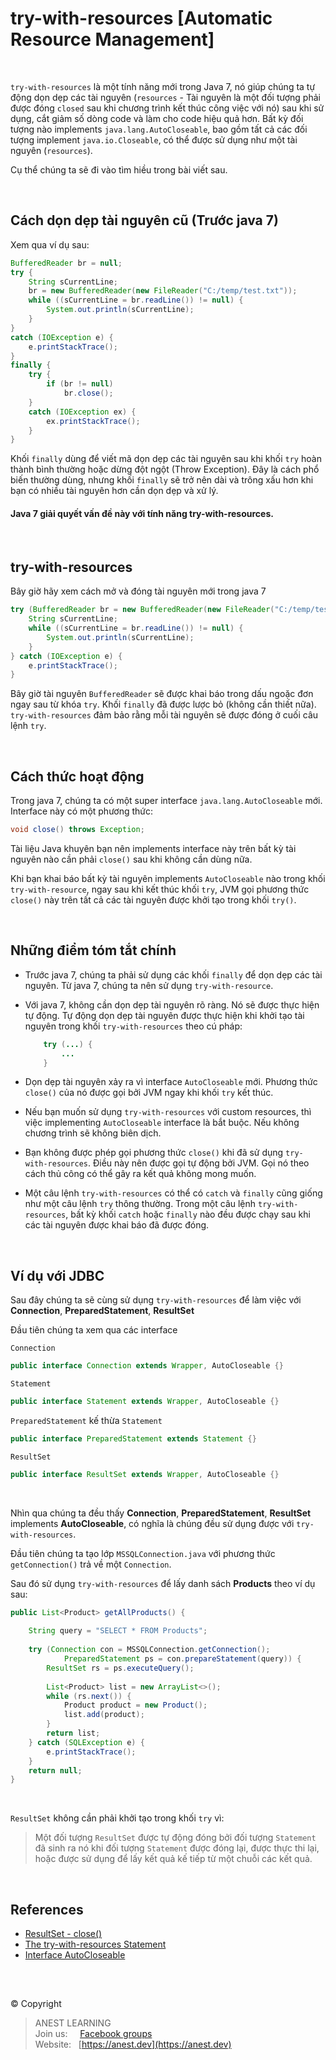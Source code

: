 # try-with-resources [Automatic Resource Management]

<br />

`try-with-resources` là một tính năng mới trong Java 7, nó giúp chúng ta tự động dọn dẹp các tài nguyên (`resources` - Tài nguyên là một đối tượng phải được đóng `closed` sau khi chương trình kết thúc công việc với nó) sau khi sử dụng, cắt giảm số dòng code và làm cho code hiệu quả hơn. Bất kỳ đối tượng nào implements `java.lang.AutoCloseable`, bao gồm tất cả các đối tượng implement `java.io.Closeable`, có thể được sử dụng như một tài nguyên (`resources`).

Cụ thể chúng ta sẽ đi vào tìm hiều trong bài viết sau.

<br />

## Cách dọn dẹp tài nguyên cũ (Trước java 7)

Xem qua ví dụ sau:
```java
BufferedReader br = null;
try {
    String sCurrentLine;
    br = new BufferedReader(new FileReader("C:/temp/test.txt"));
    while ((sCurrentLine = br.readLine()) != null) {
        System.out.println(sCurrentLine);
    }
}
catch (IOException e) {
    e.printStackTrace();
}
finally {
    try {
        if (br != null)
            br.close();
    }
    catch (IOException ex) {
        ex.printStackTrace();
    }
}
```
Khối `finally` dùng để viết mã dọn dẹp các tài nguyên sau khi khối `try` hoàn thành bình thường hoặc dừng đột ngột (Throw Exception). Đây là cách phổ biến thường dùng, nhưng khối `finally` sẽ trở nên dài và trông xấu hơn khi bạn có nhiều tài nguyên hơn cần dọn dẹp và xử lý. 

#### Java 7 giải quyết vấn đề này với tính năng try-with-resources.

<br />

## try-with-resources

Bây giờ hãy xem cách mở và đóng tài nguyên mới trong java 7
```java
try (BufferedReader br = new BufferedReader(new FileReader("C:/temp/test.txt"))) {
    String sCurrentLine;
    while ((sCurrentLine = br.readLine()) != null) {
        System.out.println(sCurrentLine);
    }
} catch (IOException e) {
    e.printStackTrace();
}
```
Bây giờ tài nguyên `BufferedReader` sẽ được khai báo trong dấu ngoặc đơn ngay sau từ khóa `try`. Khối `finally` đã được lược bỏ (không cần thiết nữa). `try-with-resources` đảm bảo rằng mỗi tài nguyên sẽ được đóng ở cuối câu lệnh `try`.

<br />

## Cách thức hoạt động

Trong java 7, chúng ta có một super interface `java.lang.AutoCloseable` mới. Interface  này có một phương thức:
```java
void close() throws Exception;
```
Tài liệu Java khuyên bạn nên implements interface này trên bất kỳ tài nguyên nào cần phải `close()` sau khi không cần dùng nữa.

Khi bạn khai báo bất kỳ tài nguyên implements `AutoCloseable` nào trong khối `try-with-resource`, ngay sau khi kết thúc khối `try`, JVM gọi phương thức `close()` này trên tất cả các tài nguyên được khởi tạo trong khối `try()`.

<br />

## Những điểm tóm tắt chính

* Trước java 7, chúng ta phải sử dụng các khối `finally` để dọn dẹp các tài nguyên. Từ java 7, chúng ta nên sử dụng `try-with-resource`.
* Với java 7, không cần dọn dẹp tài nguyên rõ ràng. Nó sẽ được thực hiện tự động. Tự động dọn dẹp tài nguyên được thực hiện khi khởi tạo tài nguyên trong khối `try-with-resources` theo cú pháp:

    ```java
        try (...) {
            ...
        }
    ```
* Dọn dẹp tài nguyên xảy ra vì interface `AutoCloseable` mới. Phương thức `close()` của nó được gọi bởi JVM ngay khi khối `try` kết thúc.
* Nếu bạn muốn sử dụng `try-with-resources` với custom resources, thì việc implementing `AutoCloseable` interface là bắt buộc. Nếu không chương trình sẽ không biên dịch.
* Bạn không được phép gọi phương thức `close()` khi đã sử dụng `try-with-resources`. Điều này nên được gọi tự động bởi JVM. Gọi nó theo cách thủ công có thể gây ra kết quả không mong muốn.
* Một câu lệnh `try-with-resources` có thể có `catch` và `finally` cũng giống như một câu lệnh `try` thông thường. Trong một câu lệnh `try-with-resources`, bất kỳ khối `catch` hoặc `finally` nào đều được chạy sau khi các tài nguyên được khai báo đã được đóng.

<br />

## Ví dụ với JDBC

Sau đây chúng ta sẽ cùng sử dụng `try-with-resources` để làm việc với **Connection**, **PreparedStatement**, **ResultSet**

Đầu tiên chúng ta xem qua các interface

`Connection`
```java
public interface Connection extends Wrapper, AutoCloseable {}
```

`Statement`
```java
public interface Statement extends Wrapper, AutoCloseable {}
```

`PreparedStatement` kế thừa `Statement`
```java
public interface PreparedStatement extends Statement {}
```

`ResultSet`
```java
public interface ResultSet extends Wrapper, AutoCloseable {}
```

<br />

Nhìn qua chúng ta đều thấy **Connection**, **PreparedStatement**, **ResultSet** implements **AutoCloseable**, có nghĩa là chúng đều sử dụng được với `try-with-resources`.

Đầu tiên chúng ta tạo lớp `MSSQLConnection.java` với phương thức `getConnection()` trả về một `Connection`.

Sau đó sử dụng `try-with-resources` để lấy danh sách **Products** theo ví dụ sau:
```java
public List<Product> getAllProducts() {
 
    String query = "SELECT * FROM Products";
    
    try (Connection con = MSSQLConnection.getConnection();
            PreparedStatement ps = con.prepareStatement(query)) {
        ResultSet rs = ps.executeQuery();
        
        List<Product> list = new ArrayList<>();
        while (rs.next()) {
            Product product = new Product();
            list.add(product);
        }
        return list;     
    } catch (SQLException e) {
        e.printStackTrace();
    }
    return null;
}
```

<br />

`ResultSet` không cần phải khởi tạo trong khối `try` vì: 

> Một đối tượng `ResultSet` được tự động đóng bởi đối tượng `Statement` đã sinh ra nó khi đối tượng `Statement` được đóng lại, được thực thi lại, hoặc được sử dụng để lấy kết quả kế tiếp từ một chuỗi các kết quả.

<br />

## References
* [ResultSet - close()](https://docs.oracle.com/javase/7/docs/api/java/sql/ResultSet.html#close%28%29)
* [The try-with-resources Statement](https://docs.oracle.com/javase/tutorial/essential/exceptions/tryResourceClose.html)
* [Interface AutoCloseable](https://docs.oracle.com/javase/7/docs/api/java/lang/AutoCloseable.html)

<br />

##  

© Copyright
> ANEST LEARNING  
> Join us: &nbsp;&nbsp;&nbsp; [Facebook groups](https://www.facebook.com/groups/anest.learning/)  
> Website: &nbsp; [https://anest.dev](https://anest.dev)  

